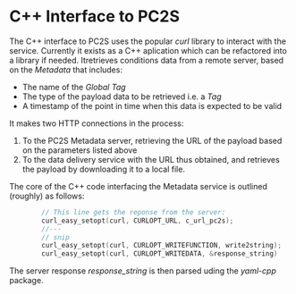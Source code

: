 # C++ Interface to PC2S

The C++ interface to PC2S uses the popular *curl* library to
interact with the service. Currently it exists as a C++ aplication
which can be refactored into a library if needed. Itretrieves conditions
data from a remote server, based on the *Metadata* that includes:

* The name of the *Global Tag*
* The type of the payload data to be retrieved i.e. a *Tag*
* A timestamp of the point in time when this data is expected
to be valid

It makes two HTTP connections in the process:

1. To the PC2S Metadata server, retrieving the URL of the payload
based on the parameters listed above
2. To the data delivery service with the URL thus obtained, and
retrieves the payload by downloading it to a local file.

The core of the C++ code interfacing the Metadata service
is outlined (roughly) as follows:

```c++
        // This line gets the reponse from the server:
        curl_easy_setopt(curl, CURLOPT_URL, c_url_pc2s);
        //---
        // snip
        curl_easy_setopt(curl, CURLOPT_WRITEFUNCTION, write2string);
        curl_easy_setopt(curl, CURLOPT_WRITEDATA, &response_string)
```

The server response *response_string* is then parsed uding the *yaml-cpp* package.
